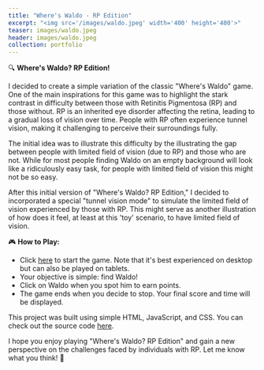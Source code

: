 ```yaml
---
title: "Where's Waldo - RP Edition"
excerpt: "<img src='/images/waldo.jpeg' width='400' height='400'>"
teaser: images/waldo.jpeg
header: images/waldo.jpeg
collection: portfolio
---
```



🔍 **Where's Waldo? RP Edition!**


I decided to create a simple variation of the classic "Where's Waldo" game. One of the main inspirations for this game was to highlight the stark contrast in difficulty between those with Retinitis Pigmentosa (RP) and those without. RP is an inherited eye disorder affecting the retina, leading to a gradual loss of vision over time. People with RP often experience tunnel vision, making it challenging to perceive their surroundings fully.

The initial idea was to illustrate this difficulty by the illustrating the gap between people with limited field of vision (due to RP) and those who are not. While for most people finding Waldo on an empty background will look like a ridiculously easy task, for people with limited field of vision this might not be so easy.

After this initial version of "Where's Waldo? RP Edition," I decided to incorporated a special "tunnel vision mode" to simulate the limited field of vision experienced by those with RP. This might serve as another illustration of how does it feel, at least at this 'toy' scenario, to have limited field of vision.

🎮 **How to Play:**
- Click [here](https://menisadi.github.io/RPWaldo/) to start the game. Note that it's best experienced on desktop but can also be played on tablets.
- Your objective is simple: find Waldo!
- Click on Waldo when you spot him to earn points.
- The game ends when you decide to stop. Your final score and time will be displayed.

This project was built using simple HTML, JavaScript, and CSS. You can check out the source code [here](https://github.com/menisadi/RPWaldo).

I hope you enjoy playing "Where's Waldo? RP Edition" and gain a new perspective on the challenges faced by individuals with RP. Let me know what you think! 🌟

